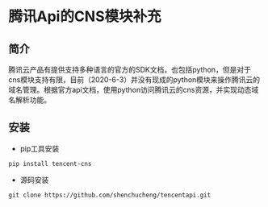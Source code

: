 # **腾讯Api的CNS模块补充**
## **简介**
腾讯云产品有提供支持多种语言的官方的SDK文档，也包括python，但是对于cns模块支持有限，目前（2020-6-3）并没有现成的python模块来操作腾讯云的域名管理。根据官方api文档，使用python访问腾讯云的cns资源，并实现动态域名解析功能。
## **安装**
- pip工具安装
```
pip install tencent-cns
```
- 源码安装
```
git clone https://github.com/shenchucheng/tencentapi.git
```

